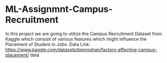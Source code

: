 # ML-Assignmnt-Campus-Recruitment
In this project we are going to utilize the Campus Recruitment Dataset from Kaggle which  consisit of various features which might influence the Placement of Student in Jobs. Data Link: https://www.kaggle.com/datasets/benroshan/factors-affecting-campus-placement/ data
